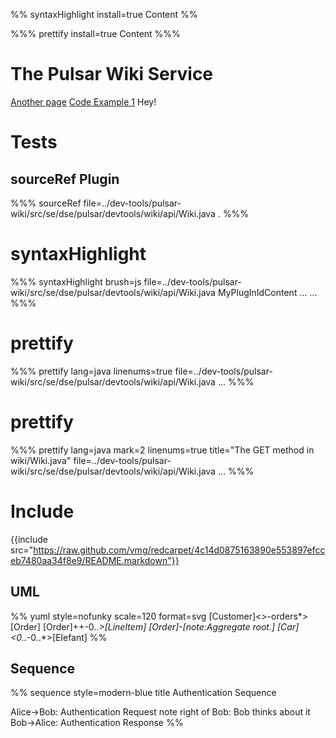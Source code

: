 %% syntaxHighlight install=true
Content
%%

%%% prettify install=true
Content
%%%

# The Pulsar Wiki Service
[Another page](somepage.md)
[Code Example 1](code/example-1.md)
Hey!

# Tests

## sourceRef Plugin
%%% sourceRef file=../dev-tools/pulsar-wiki/src/se/dse/pulsar/devtools/wiki/api/Wiki.java
.
%%%

# syntaxHighlight
%%% syntaxHighlight brush=js file=../dev-tools/pulsar-wiki/src/se/dse/pulsar/devtools/wiki/api/Wiki.java
MyPlugInIdContent
...
...
%%%

# prettify
%%% prettify lang=java linenums=true file=../dev-tools/pulsar-wiki/src/se/dse/pulsar/devtools/wiki/api/Wiki.java
...
%%%
# prettify
%%% prettify lang=java mark=2 linenums=true title="The GET method in wiki/Wiki.java" file=../dev-tools/pulsar-wiki/src/se/dse/pulsar/devtools/wiki/api/Wiki.java
...
%%%

# Include
{{include src="https://raw.github.com/vmg/redcarpet/4c14d0875163890e553897efcceb7480aa34f8e9/README.markdown"}}


## UML
%% yuml style=nofunky scale=120 format=svg
[Customer]<>-orders*>[Order] 
[Order]++-0..*>[LineItem]
[Order]-[note:Aggregate root.]
[Car]<0..*-0..*>[Elefant]
%%

## Sequence
%% sequence style=modern-blue
title Authentication Sequence

Alice->Bob: Authentication Request
note right of Bob: Bob thinks about it
Bob->Alice: Authentication Response
%%